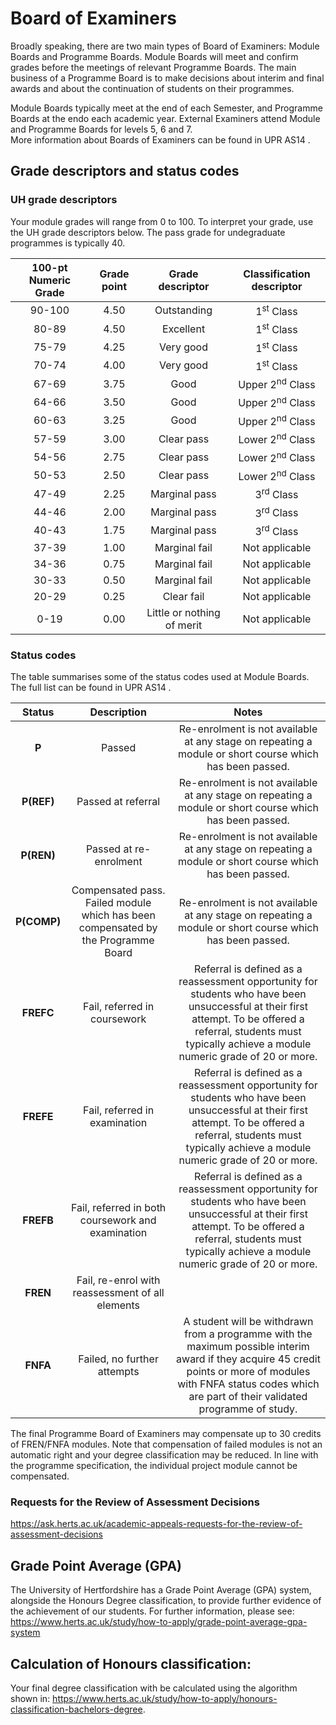 # Board of Examiners

Broadly speaking, there are two main types of Board of Examiners: Module Boards and Programme Boards.  Module Boards will meet and confirm grades before the meetings of relevant Programme Boards.  The main business of a Programme Board is to make decisions about interim and final awards and about the continuation of students on their programmes.  

Module Boards typically meet at the end of each Semester, and Programme Boards at the endo each academic year.  External Examiners attend Module and Programme Boards for levels 5, 6 and 7.  
More information about Boards of Examiners can be found in UPR AS14 .  

##	Grade descriptors and status codes

###	UH grade descriptors

Your module grades will range from 0 to 100. To interpret your grade, use the UH grade descriptors below.  The pass grade for undegraduate programmes is typically 40.  



| 100-pt Numeric Grade | Grade point | Grade descriptor | Classification descriptor |
| :---: | :---: | :---: | :---: |
|90-100|4.50|Outstanding|$1^{\mbox{st}}$ Class|
|80-89|4.50|Excellent|$1^{\mbox{st}}$ Class|
|75-79|4.25|Very good|$1^{\mbox{st}}$ Class|
|70-74|4.00|Very good|$1^{\mbox{st}}$ Class|
|67-69|3.75|Good|Upper $2^{\mbox{nd}}$ Class|
|64-66|3.50|Good|Upper $2^{\mbox{nd}}$ Class|
|60-63|3.25|Good|Upper $2^{\mbox{nd}}$ Class|
|57-59|3.00|Clear pass|Lower $2^{\mbox{nd}}$ Class|
|54-56|2.75|Clear pass|Lower $2^{\mbox{nd}}$ Class|
|50-53|2.50|Clear pass|Lower $2^{\mbox{nd}}$ Class|
|47-49|2.25|Marginal pass|$3^{\mbox{rd}}$ Class|
|44-46|2.00|Marginal pass|$3^{\mbox{rd}}$ Class|
|40-43|1.75|Marginal pass|$3^{\mbox{rd}}$ Class|
|37-39|1.00|Marginal fail|Not applicable|
|34-36|0.75|Marginal fail|Not applicable|
|30-33|0.50|Marginal fail|Not applicable|
|20-29|0.25|Clear fail|Not applicable|
|0-19|0.00|Little or nothing of merit|Not applicable|


###	Status codes  

The table summarises some of the status codes used at Module Boards.  The full list can be found in UPR AS14 .  

|Status| 	Description| 	Notes|
|:-:|:-:|:-:|
|**P**	|Passed| 	Re-enrolment is not available at any stage on repeating a module or short course which has been passed. |
|**P(REF)** |	Passed at referral|Re-enrolment is not available at any stage on repeating a module or short course which has been passed.|
|**P(REN)**|	Passed at re-enrolment|Re-enrolment is not available at any stage on repeating a module or short course which has been passed.|
|**P(COMP)**| 	Compensated pass. Failed module which has been compensated by the Programme Board	|Re-enrolment is not available at any stage on repeating a module or short course which has been passed.|
|**FREFC**| 	Fail, referred in coursework 	|Referral is defined as a reassessment opportunity for students who have been unsuccessful at their first attempt. To be offered a referral, students must typically achieve a module numeric grade of 20 or more. |
|**FREFE**|	Fail, referred in examination|Referral is defined as a reassessment opportunity for students who have been unsuccessful at their first attempt. To be offered a referral, students must typically achieve a module numeric grade of 20 or more. | 	
|**FREFB**|	Fail, referred in both coursework and examination|Referral is defined as a reassessment opportunity for students who have been unsuccessful at their first attempt. To be offered a referral, students must typically achieve a module numeric grade of 20 or more. | 	
|**FREN**	|Fail, re-enrol with reassessment of all elements  ||
|**FNFA**| Failed, no further attempts|A student will be withdrawn from a programme with the maximum possible interim award if they acquire 45 credit points or more of modules with FNFA status codes which are part of their validated programme of study.|


The final Programme Board of Examiners may compensate up to 30 credits of FREN/FNFA modules. Note that compensation of failed modules is not an automatic right and your degree classification may be reduced.  In line with the programme specification, the individual project module cannot be compensated.  

###	Requests for the Review of Assessment Decisions

https://ask.herts.ac.uk/academic-appeals-requests-for-the-review-of-assessment-decisions

##	Grade Point Average (GPA)

The University of Hertfordshire has a Grade Point Average (GPA) system, alongside the Honours Degree classification, to provide further evidence of the achievement of our students.  For further information, please see: https://www.herts.ac.uk/study/how-to-apply/grade-point-average-gpa-system

##	Calculation of Honours classification:  

Your final degree classification with be calculated using the algorithm shown in: https://www.herts.ac.uk/study/how-to-apply/honours-classification-bachelors-degree.   
